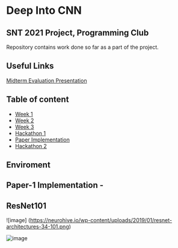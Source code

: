# Deep Into CNN
## SNT 2021 Project, Programming Club

Repository contains work done so far as a part of the project.

## Useful Links
[Midterm Evaluation Presentation](https://docs.google.com/presentation/d/1XQ-wWnMH5JeNx1_mpLG_mUFTlW7xMA1XShx62WbafAE/edit?usp=sharing)

## Table of content
- [Week 1](#Week1)
- [Week 2](#Week2)
- [Week 3](#Week3)
- [Hackathon 1](#Hackathon-1)
- [Paper Implementation](#PaperImplementation)
- [Hackathon 2](#Hackathon-2)

## Enviroment

## Paper-1 Implementation - 

## ResNet101
 ![image] (https://neurohive.io/wp-content/uploads/2019/01/resnet-architectures-34-101.png)
 

![image](https://user-images.githubusercontent.com/55567070/125219543-8cf0a700-e2e2-11eb-8eb7-ae8113f9cfd5.png)
